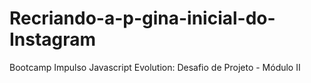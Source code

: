# Recriando-a-p-gina-inicial-do-Instagram
Bootcamp Impulso Javascript Evolution: Desafio de Projeto - Módulo II 
